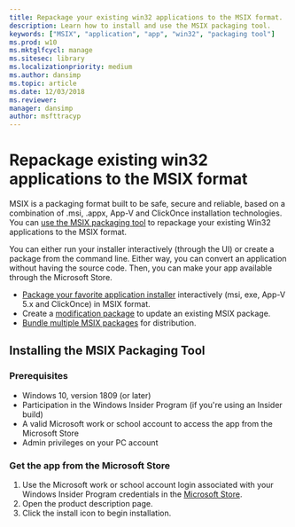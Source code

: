 ```yaml
---
title: Repackage your existing win32 applications to the MSIX format.
description: Learn how to install and use the MSIX packaging tool.
keywords: ["MSIX", "application", "app", "win32", "packaging tool"]
ms.prod: w10
ms.mktglfcycl: manage
ms.sitesec: library
ms.localizationpriority: medium
ms.author: dansimp
ms.topic: article
ms.date: 12/03/2018
ms.reviewer: 
manager: dansimp
author: msfttracyp
---
```


# Repackage existing win32 applications to the MSIX format

MSIX is a packaging format built to be safe, secure and reliable, based on a combination of .msi, .appx, App-V and ClickOnce installation technologies. You can [use the MSIX packaging tool](https://docs.microsoft.com/windows/msix/packaging-tool/create-app-package-msi-vm) to repackage your existing Win32 applications to the MSIX format. 

You can either run your installer interactively (through the UI) or create a package from the command line. Either way, you can convert an application without having the source code. Then, you can make your app available through the Microsoft Store.

- [Package your favorite application installer](https://docs.microsoft.com/windows/msix/packaging-tool/create-app-package-msi-vm) interactively (msi, exe, App-V 5.x and ClickOnce) in MSIX format. 
- Create a [modification package](https://docs.microsoft.com/windows/msix/packaging-tool/package-editor) to update an existing MSIX package.
- [Bundle multiple MSIX packages](https://docs.microsoft.com/windows/msix/packaging-tool/bundle-msix-packages) for distribution. 

## Installing the MSIX Packaging Tool

### Prerequisites

- Windows 10, version 1809 (or later)
- Participation in the Windows Insider Program (if you're using an Insider build)
- A valid Microsoft work or school account to access the app from the Microsoft Store 
- Admin privileges on your PC account 

### Get the app from the Microsoft Store

1. Use the Microsoft work or school account login associated with your Windows Insider Program credentials in the [Microsoft Store](https://www.microsoft.com/store/r/9N5LW3JBCXKF). 
2. Open the product description page.
3. Click the install icon to begin installation.

